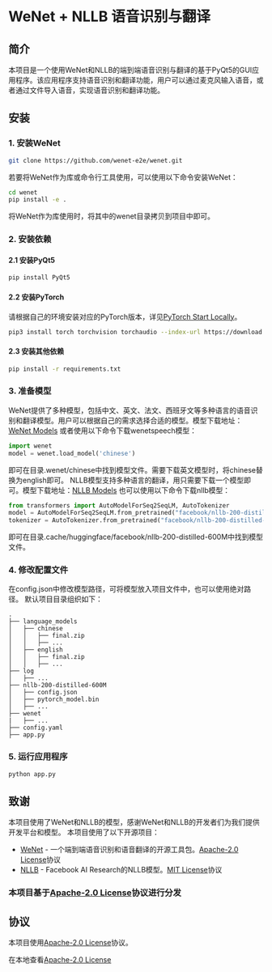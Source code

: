 # WeNet + NLLB 语音识别与翻译

## 简介

本项目是一个使用WeNet和NLLB的端到端语音识别与翻译的基于PyQt5的GUI应用程序。该应用程序支持语音识别和翻译功能，用户可以通过麦克风输入语音，或者通过文件导入语音，实现语音识别和翻译功能。

## 安装

### 1. 安装WeNet

```bash
git clone https://github.com/wenet-e2e/wenet.git
```

若要将WeNet作为库或命令行工具使用，可以使用以下命令安装WeNet：

```bash
cd wenet
pip install -e .
```

将WeNet作为库使用时，将其中的wenet目录拷贝到项目中即可。

### 2. 安装依赖

#### 2.1 安装PyQt5

```bash
pip install PyQt5
```

#### 2.2 安装PyTorch

请根据自己的环境安装对应的PyTorch版本，详见[PyTorch Start Locally](https://pytorch.org/get-started/locally/)。

```bash
pip3 install torch torchvision torchaudio --index-url https://download.pytorch.org/whl/cu121
```

#### 2.3 安装其他依赖

```bash
pip install -r requirements.txt
```

### 3. 准备模型

WeNet提供了多种模型，包括中文、英文、法文、西班牙文等多种语言的语音识别和翻译模型。用户可以根据自己的需求选择合适的模型。模型下载地址：[WeNet Models](https://github.com/wenet-e2e/wenet/blob/main/docs/pretrained_models.md)
或者使用以下命令下载wenetspeech模型：

```python
import wenet
model = wenet.load_model('chinese')
```

即可在目录.wenet/chinese中找到模型文件。需要下载英文模型时，将chinese替换为english即可。
NLLB模型支持多种语言的翻译，用只需要下载一个模型即可。模型下载地址：[NLLB Models](https://huggingface.co/facebook/nllb-200-distilled-600M)
也可以使用以下命令下载nllb模型：

```python
from transformers import AutoModelForSeq2SeqLM, AutoTokenizer
model = AutoModelForSeq2SeqLM.from_pretrained("facebook/nllb-200-distilled-600M")
tokenizer = AutoTokenizer.from_pretrained("facebook/nllb-200-distilled-600M")
```

即可在目录.cache/huggingface/facebook/nllb-200-distilled-600M中找到模型文件。

### 4. 修改配置文件

在config.json中修改模型路径，可将模型放入项目文件中，也可以使用绝对路径。
默认项目目录组织如下：

```
.
├── language_models
│   ├── chinese
│   │   ├── final.zip
│   │   ├── ...
│   ├── english
│   │   ├── final.zip
│   │   ├── ...
├── log
│   ├── ...
├── nllb-200-distilled-600M
│   ├── config.json
│   ├── pytorch_model.bin
│   ├── ...
├── wenet
|   ├── ...
├── config.yaml
├── app.py
```

### 5. 运行应用程序

```bash
python app.py
```

## 致谢

本项目使用了WeNet和NLLB的模型，感谢WeNet和NLLB的开发者们为我们提供开发平台和模型。
本项目使用了以下开源项目：

- [WeNet](https://github.com/wenet-e2e/wenet) - 一个端到端语音识别和语音翻译的开源工具包。[Apache-2.0 License](https://www.apache.org/licenses/LICENSE-2.0)协议
- [NLLB](https://github.com/facebookresearch/fairseq/tree/nllb) - Facebook AI Research的NLLB模型。[MIT License](https://opensource.org/licenses/MIT)协议

### 本项目基于[Apache-2.0 License](https://www.apache.org/licenses/LICENSE-2.0)协议进行分发

## 协议

本项目使用[Apache-2.0 License](https://www.apache.org/licenses/LICENSE-2.0)协议。

在本地查看[Apache-2.0 License](LICENSE.txt)
